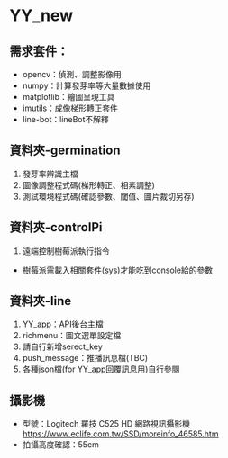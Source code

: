 # YY_new
## 需求套件：
- opencv：偵測、調整影像用
- numpy：計算發芽率等大量數據使用
- matplotlib：繪圖呈現工具
- imutils：成像梯形轉正套件
- line-bot：lineBot不解釋

## 資料夾-germination
1. 發芽率辨識主檔
2. 圖像調整程式碼(梯形轉正、相素調整)
3. 測試環境程式碼(確認參數、閾值、圖片裁切另存)

## 資料夾-controlPi
1. 遠端控制樹莓派執行指令
  - 樹莓派需載入相關套件(sys)才能吃到console給的參數

## 資料夾-line
1. YY_app：API後台主檔
2. richmenu：圖文選單設定檔
3. 請自行新增serect_key
4. push_message：推播訊息檔(TBC)
5. 各種json檔(for YY_app回覆訊息用)自行參閱

## 攝影機
- 型號：Logitech 羅技 C525 HD 網路視訊攝影機 https://www.eclife.com.tw/SSD/moreinfo_46585.htm
- 拍攝高度確認：55cm
